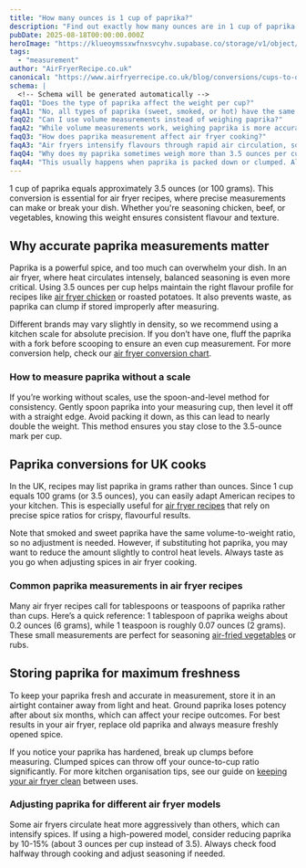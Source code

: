```yaml
---
title: "How many ounces is 1 cup of paprika?"
description: "Find out exactly how many ounces are in 1 cup of paprika for perfect air fryer recipes. Get accurate conversions and cooking tips here."
pubDate: 2025-08-18T00:00:00.000Z
heroImage: "https://klueoymssxwfnxsvcyhv.supabase.co/storage/v1/object/public/Shmucket/how-many-ounces-is-1-cup-of-paprika.webp"
tags:
  - "measurement"
author: "AirFryerRecipe.co.uk"
canonical: "https://www.airfryerrecipe.co.uk/blog/conversions/cups-to-ounces/how-many-ounces-is-1-cup-of-paprika"
schema: |
  <!-- Schema will be generated automatically -->
faqQ1: "Does the type of paprika affect the weight per cup?"
faqA1: "No, all types of paprika (sweet, smoked, or hot) have the same weight-to-volume ratio. 1 cup of any paprika variety equals approximately 3.5 ounces. However, their flavour intensity varies, so you may want to adjust quantities based on taste preferences."
faqQ2: "Can I use volume measurements instead of weighing paprika?"
faqA2: "While volume measurements work, weighing paprika is more accurate for consistent results. If using cups, always fluff the paprika first and level off the top. For critical recipes like rubs or marinades, we recommend using scales to measure the 3.5 ounces per cup precisely."
faqQ3: "How does paprika measurement affect air fryer cooking?"
faqA3: "Air fryers intensify flavours through rapid air circulation, so accurate paprika measurement prevents overseasoning. Too much paprika can create bitter flavours or uneven browning. Stick to 3.5 ounces per cup unless adjusting for personal taste or specific air fryer models."
faqQ4: "Why does my paprika sometimes weigh more than 3.5 ounces per cup?"
faqA4: "This usually happens when paprika is packed down or clumped. Always aerate the spice before measuring, and avoid pressing it into the cup. Humidity can also affect weight - store paprika properly to maintain consistent density and measurement accuracy."
---
```

<p>1 cup of paprika equals approximately 3.5 ounces (or 100 grams). This conversion is essential for air fryer recipes, where precise measurements can make or break your dish. Whether you're seasoning chicken, beef, or vegetables, knowing this weight ensures consistent flavour and texture.</p>

<h2>Why accurate paprika measurements matter</h2>  
<p>Paprika is a powerful spice, and too much can overwhelm your dish. In an air fryer, where heat circulates intensely, balanced seasoning is even more critical. Using 3.5 ounces per cup helps maintain the right flavour profile for recipes like <a href="https://www.airfryerrecipe.co.uk/recipe-category/chicken">air fryer chicken</a> or roasted potatoes. It also prevents waste, as paprika can clump if stored improperly after measuring.</p>  

<p>Different brands may vary slightly in density, so we recommend using a kitchen scale for absolute precision. If you don’t have one, fluff the paprika with a fork before scooping to ensure an even cup measurement. For more conversion help, check our <a href="https://www.airfryerrecipe.co.uk/air-fryer-conversion-chart">air fryer conversion chart</a>.</p>  

<h3>How to measure paprika without a scale</h3>  
<p>If you’re working without scales, use the spoon-and-level method for consistency. Gently spoon paprika into your measuring cup, then level it off with a straight edge. Avoid packing it down, as this can lead to nearly double the weight. This method ensures you stay close to the 3.5-ounce mark per cup.</p>  

<h2>Paprika conversions for UK cooks</h2>  
<p>In the UK, recipes may list paprika in grams rather than ounces. Since 1 cup equals 100 grams (or 3.5 ounces), you can easily adapt American recipes to your kitchen. This is especially useful for <a href="https://www.airfryerrecipe.co.uk/recipes">air fryer recipes</a> that rely on precise spice ratios for crispy, flavourful results.</p>  

<p>Note that smoked and sweet paprika have the same volume-to-weight ratio, so no adjustment is needed. However, if substituting hot paprika, you may want to reduce the amount slightly to control heat levels. Always taste as you go when adjusting spices in air fryer cooking.</p>  

<h3>Common paprika measurements in air fryer recipes</h3>  
<p>Many air fryer recipes call for tablespoons or teaspoons of paprika rather than cups. Here’s a quick reference: 1 tablespoon of paprika weighs about 0.2 ounces (6 grams), while 1 teaspoon is roughly 0.07 ounces (2 grams). These small measurements are perfect for seasoning <a href="https://www.airfryerrecipe.co.uk/recipe-category/vegetables">air-fried vegetables</a> or rubs.</p>  

<h2>Storing paprika for maximum freshness</h2>  
<p>To keep your paprika fresh and accurate in measurement, store it in an airtight container away from light and heat. Ground paprika loses potency after about six months, which can affect your recipe outcomes. For best results in your air fryer, replace old paprika and always measure freshly opened spice.</p>  

<p>If you notice your paprika has hardened, break up clumps before measuring. Clumped spices can throw off your ounce-to-cup ratio significantly. For more kitchen organisation tips, see our guide on <a href="https://www.airfryerrecipe.co.uk/air-fryer-cleaner">keeping your air fryer clean</a> between uses.</p>  

<h3>Adjusting paprika for different air fryer models</h3>  
<p>Some air fryers circulate heat more aggressively than others, which can intensify spices. If using a high-powered model, consider reducing paprika by 10-15% (about 3 ounces per cup instead of 3.5). Always check food halfway through cooking and adjust seasoning if needed.</p>
